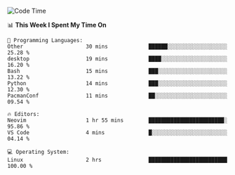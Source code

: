 <!-- [![Top Langs](https://github-readme-stats.vercel.app/api/top-langs/?username=gagahsyuja&theme=dracula&hide_border=true&border_radius=7)](https://github.com/anuraghazra/github-readme-stats) -->

<!--START_SECTION:waka-->
![Code Time](http://img.shields.io/badge/Code%20Time-643%20hrs%2020%20mins-blue)

📊 **This Week I Spent My Time On** 

```text
💬 Programming Languages: 
Other                    30 mins             ██████░░░░░░░░░░░░░░░░░░░   25.28 % 
desktop                  19 mins             ████░░░░░░░░░░░░░░░░░░░░░   16.20 % 
Bash                     15 mins             ███░░░░░░░░░░░░░░░░░░░░░░   13.22 % 
Python                   14 mins             ███░░░░░░░░░░░░░░░░░░░░░░   12.30 % 
PacmanConf               11 mins             ██░░░░░░░░░░░░░░░░░░░░░░░   09.54 % 

🔥 Editors: 
Neovim                   1 hr 55 mins        ████████████████████████░   95.86 % 
VS Code                  4 mins              █░░░░░░░░░░░░░░░░░░░░░░░░   04.14 % 

💻 Operating System: 
Linux                    2 hrs               █████████████████████████   100.00 % 
```


<!--END_SECTION:waka-->
